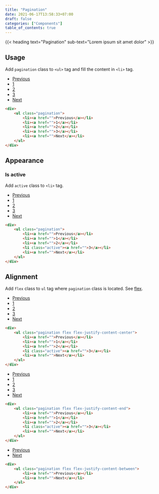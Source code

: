 ```yaml
---
title: "Pagination"
date: 2021-06-17T13:58:33+07:00
draft: false
categories: ["Components"]
table_of_contents: true
---
```


{{< heading text="Pagination" sub-text="Lorem ipsum sit amet dolor" >}}

## Usage

Add `pagination` class to `<ul>` tag and fill the content in `<li>` tag.

<div>
    <ul class="pagination">
        <li><a href="">Previous</a></li>
        <li><a href="">1</a></li>
        <li><a href="">2</a></li>
        <li><a href="">3</a></li>
        <li><a href="">Next</a></li>
    </ul>
</div>

``` html
<div>
    <ul class="pagination">
        <li><a href="">Previous</a></li>
        <li><a href="">1</a></li>
        <li><a href="">2</a></li>
        <li><a href="">3</a></li>
        <li><a href="">Next</a></li>
    </ul>
</div>
```

## Appearance

### Is active

Add `active` class to `<li>` tag.

<div>
    <ul class="pagination">
        <li><a href="">Previous</a></li>
        <li><a href="">1</a></li>
        <li><a href="">2</a></li>
        <li class="active"><a href="">3</a></li>
        <li><a href="">Next</a></li>
    </ul>
</div>

``` html
<div>
    <ul class="pagination">
        <li><a href="">Previous</a></li>
        <li><a href="">1</a></li>
        <li><a href="">2</a></li>
        <li class="active"><a href="">3</a></li>
        <li><a href="">Next</a></li>
    </ul>
</div>
```

## Alignment

Add `flex` class to `ul` tag where `pagination` class is located. See [flex](/documentation/utilities/flex).

<div>
    <ul class="pagination flex flex-justify-content-center">
        <li><a href="">Previous</a></li>
        <li><a href="">1</a></li>
        <li><a href="">2</a></li>
        <li class="active"><a href="">3</a></li>
        <li><a href="">Next</a></li>
    </ul>
</div>

``` html
<div>
    <ul class="pagination flex flex-justify-content-center">
        <li><a href="">Previous</a></li>
        <li><a href="">1</a></li>
        <li><a href="">2</a></li>
        <li class="active"><a href="">3</a></li>
        <li><a href="">Next</a></li>
    </ul>
</div>
```

<div>
    <ul class="pagination flex flex-justify-content-end">
        <li><a href="">Previous</a></li>
        <li><a href="">1</a></li>
        <li><a href="">2</a></li>
        <li class="active"><a href="">3</a></li>
        <li><a href="">Next</a></li>
    </ul>
</div>

``` html
<div>
    <ul class="pagination flex flex-justify-content-end">
        <li><a href="">Previous</a></li>
        <li><a href="">1</a></li>
        <li><a href="">2</a></li>
        <li class="active"><a href="">3</a></li>
        <li><a href="">Next</a></li>
    </ul>
</div>
```

<div>
    <ul class="pagination flex flex-justify-content-between">
        <li><a href="">Previous</a></li>
        <li><a href="">Next</a></li>
    </ul>
</div>

``` html
<div>
    <ul class="pagination flex flex-justify-content-between">
        <li><a href="">Previous</a></li>
        <li><a href="">Next</a></li>
    </ul>
</div>
```